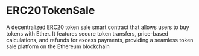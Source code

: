 # ERC20TokenSale
A decentralized ERC20 token sale smart contract that allows users to buy tokens with Ether. It features secure token transfers, price-based calculations, and refunds for excess payments, providing a seamless token sale platform on the Ethereum blockchain
